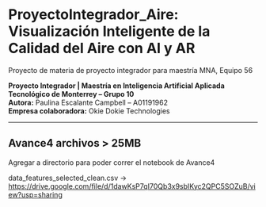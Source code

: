 # ProyectoIntegrador_Aire: Visualización Inteligente de la Calidad del Aire con AI y AR
Proyecto de materia de proyecto integrador para maestría MNA, Equipo 56

**Proyecto Integrador | Maestría en Inteligencia Artificial Aplicada**  
**Tecnológico de Monterrey – Grupo 10**  
**Autora:** Paulina Escalante Campbell – A01191962  
**Empresa colaboradora:** Okie Dokie Technologies  

---

## Avance4 archivos > 25MB

Agregar a directorio para poder correr el notebook de Avance4

data_features_selected_clean.csv -> https://drive.google.com/file/d/1dawKsP7qI70Qb3x9sbIKyc2QPC5SOZuB/view?usp=sharing
